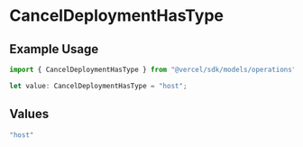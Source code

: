 # CancelDeploymentHasType

## Example Usage

```typescript
import { CancelDeploymentHasType } from "@vercel/sdk/models/operations";

let value: CancelDeploymentHasType = "host";
```

## Values

```typescript
"host"
```